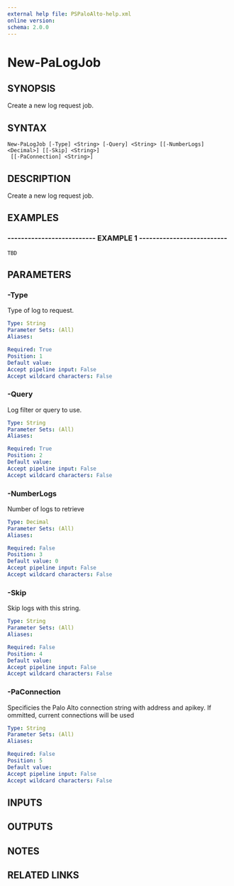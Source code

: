 ```yaml
---
external help file: PSPaloAlto-help.xml
online version: 
schema: 2.0.0
---
```


# New-PaLogJob
## SYNOPSIS
Create a new log request job.

## SYNTAX

```
New-PaLogJob [-Type] <String> [-Query] <String> [[-NumberLogs] <Decimal>] [[-Skip] <String>]
 [[-PaConnection] <String>]
```

## DESCRIPTION
Create a new log request job.

## EXAMPLES

### -------------------------- EXAMPLE 1 --------------------------
```
TBD
```

## PARAMETERS

### -Type
Type of log to request.

```yaml
Type: String
Parameter Sets: (All)
Aliases: 

Required: True
Position: 1
Default value: 
Accept pipeline input: False
Accept wildcard characters: False
```

### -Query
Log filter or query to use.

```yaml
Type: String
Parameter Sets: (All)
Aliases: 

Required: True
Position: 2
Default value: 
Accept pipeline input: False
Accept wildcard characters: False
```

### -NumberLogs
Number of logs to retrieve

```yaml
Type: Decimal
Parameter Sets: (All)
Aliases: 

Required: False
Position: 3
Default value: 0
Accept pipeline input: False
Accept wildcard characters: False
```

### -Skip
Skip logs with this string.

```yaml
Type: String
Parameter Sets: (All)
Aliases: 

Required: False
Position: 4
Default value: 
Accept pipeline input: False
Accept wildcard characters: False
```

### -PaConnection
Specificies the Palo Alto connection string with address and apikey.
If ommitted, current connections will be used

```yaml
Type: String
Parameter Sets: (All)
Aliases: 

Required: False
Position: 5
Default value: 
Accept pipeline input: False
Accept wildcard characters: False
```

## INPUTS

## OUTPUTS

## NOTES

## RELATED LINKS

